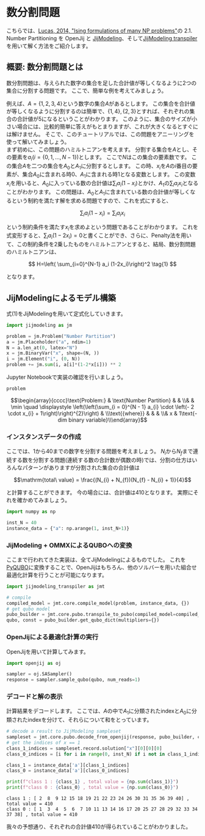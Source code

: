 # 数分割問題

こちらでは、[Lucas, 2014, "Ising formulations of many NP problems"](https://doi.org/10.3389/fphy.2014.00005)の 2.1. Number Partitioning を OpenJij と [JijModeling](https://www.ref.documentation.jijzept.com/jijmodeling/)、そして[JijModeling transpiler](https://www.ref.documentation.jijzept.com/jijmodeling-transpiler/) を用いて解く方法をご紹介します。

## 概要: 数分割問題とは

数分割問題は、与えられた数字の集合を足した合計値が等しくなるように2つの集合に分割する問題です。
ここで、簡単な例を考えてみましょう。

例えば、$A=\{1,2,3,4\}$という数字の集合$A$があるとします。
この集合を合計値が等しくなるように分割するのは簡単で、$\{1,4\},\{2,3\}$とすれば、それぞれの集合の合計値が5になるということがわかります。
このように、集合のサイズが小さい場合には、比較的簡単に答えがもとまりますが、これが大きくなるとすぐには解けません。
そこで、このチュートリアルでは、この問題をアニーリングを使って解いてみましょう。  
まず初めに、この問題のハミルトニアンを考えます。
分割する集合を$A$とし、その要素を$a_i (i = \{0,1,\dots,N-1\})$とします。
ここで$N$はこの集合の要素数です。
この集合$A$を二つの集合を$A_0$と$A_1$に分割するとします。
この時、$x_i$を$A$の$i$番目の要素が、集合$A_0$に含まれる時0、$A_1$に含まれる時1となる変数とします。
この変数$x_i$を用いると、$A_0$に入っている数の合計値は$\sum_i a_i (1-x_i)$とかけ、$A_1$の$\sum_i a_i x_i$となることがわかります。
この問題は、$A_0$と$A_1$に含まれている数の合計値が等しくなるという制約を満たす解を求める問題ですので、これを式にすると、

$$\sum_i a_i (1-x_i)=\sum_i a_i x_i$$

という制約条件を満たす$x_i$を求めよという問題であることがわかります。
これを式変形すると、$\sum_i a_i (1-2x_i)=0$と書くことができ、さらに、Penalty法を用いて、この制約条件を2乗したものをハミルトニアンとすると、結局、数分割問題のハミルトニアンは、

$$
H=\left( \sum_{i=0}^{N-1} a_i (1-2x_i)\right)^2 \tag{1}
$$

となります。

## JijModelingによるモデル構築

式(1)をJijModelingを用いて定式化していきます。


```python
import jijmodeling as jm

problem = jm.Problem("Number Partition")
a = jm.Placeholder("a", ndim=1)
N = a.len_at(0, latex="N")
x = jm.BinaryVar("x", shape=(N, ))
i = jm.Element("i", (0, N))
problem += jm.sum(i, a[i]*(1-2*x[i])) ** 2
```

Jupyter Notebookで実装の確認を行いましょう。


```python
problem
```




$$\begin{array}{cccc}\text{Problem:} & \text{Number Partition} & & \\& & \min \quad \displaystyle \left(\left(\sum_{i = 0}^{N - 1} a_{i} \cdot \left(- 2 \cdot x_{i} + 1\right)\right)^{2}\right) & \\\text{{where}} & & & \\& x & 1\text{-dim binary variable}\\\end{array}$$



### インスタンスデータの作成
ここでは、1から40までの数字を分割する問題を考えましょう。
$N_{i}$から$N_{f}$まで連続する数を分割する問題(連続する数の合計数が偶数の時)では、分割の仕方はいろんなパターンがありますが分割された集合の合計値は

$$\mathrm{total\ value} = \frac{(N_{i} + N_{f})(N_{f} - N_{i} + 1)}{4}$$

と計算することができます。
今の場合には、合計値は410となります。
実際にそれを確かめてみましょう。


```python
import numpy as np

inst_N = 40
instance_data = {"a": np.arange(1, inst_N+1)}
```

### JijModeling + OMMXによるQUBOへの変換

ここまで行われてきた実装は、全てJijModelingによるものでした。
これを[PyQUBO](https://pyqubo.readthedocs.io/en/latest/)に変換することで、OpenJijはもちろん、他のソルバーを用いた組合せ最適化計算を行うことが可能になります。


```python
import jijmodeling_transpiler as jmt

# compile
compiled_model = jmt.core.compile_model(problem, instance_data, {})
# get qubo model
pubo_builder = jmt.core.pubo.transpile_to_pubo(compiled_model=compiled_model, relax_method=jmt.core.pubo.RelaxationMethod.AugmentedLagrangian)
qubo, const = pubo_builder.get_qubo_dict(multipliers={})
```

### OpenJijによる最適化計算の実行
OpenJijを用いて計算してみます。


```python
import openjij as oj

sampler = oj.SASampler()
response = sampler.sample_qubo(qubo, num_reads=1)
```

### デコードと解の表示

計算結果をデコードします。
ここでは、$A$の中で$A_1$に分類されたindexと$A_0$に分類されたindexを分けて、それらについて和をとっています。


```python
# decode a result to JijModeling sampleset
sampleset = jmt.core.pubo.decode_from_openjij(response, pubo_builder, compiled_model)
# get the indices of x == 1
class_1_indices = sampleset.record.solution["x"][0][0][0]
class_0_indices = [i for i in range(0, inst_N) if i not in class_1_indices]

class_1 = instance_data['a'][class_1_indices]
class_0 = instance_data['a'][class_0_indices]

print(f"class 1 : {class_1} , total value = {np.sum(class_1)}")
print(f"class 0 : {class_0} , total value = {np.sum(class_0)}")
```

    class 1 : [ 2  8  9 12 15 18 19 21 22 23 24 26 30 31 35 36 39 40] , total value = 410
    class 0 : [ 1  3  4  5  6  7 10 11 13 14 16 17 20 25 27 28 29 32 33 34 37 38] , total value = 410


我々の予想通り、それぞれの合計値410が得られていることがわかりました。
